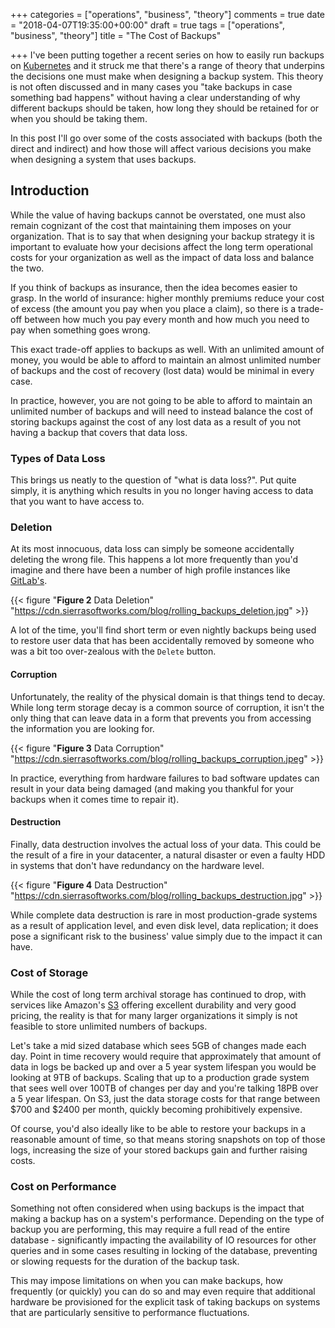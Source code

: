 +++
categories = ["operations", "business", "theory"]
comments = true
date = "2018-04-07T19:35:00+00:00"
draft = true
tags = ["operations", "business", "theory"]
title = "The Cost of Backups"

+++
I've been putting together a recent series on how to easily run backups
on [Kubernetes][] and it struck me that there's a range of theory that underpins
the decisions one must make when designing a backup system. This theory is
not often discussed and in many cases you "take backups in case something bad
happens" without having a clear understanding of why different backups should
be taken, how long they should be retained for or when you should be taking
them.

In this post I'll go over some of the costs associated with backups (both the
direct and indirect) and how those will affect various decisions you make when
designing a system that uses backups.

<!--more-->

## Introduction
While the value of having backups cannot be overstated, one must also remain
cognizant of the cost that maintaining them imposes on your organization. That
is to say that when designing your backup strategy it is important to evaluate
how your decisions affect the long term operational costs for your organization
as well as the impact of data loss and balance the two.

If you think of backups as insurance, then the idea becomes easier to
grasp. In the world of insurance: higher monthly premiums reduce your
cost of excess (the amount you pay when you place a claim), so there is a
trade-off between how much you pay every month and how much you need to pay
when something goes wrong.

This exact trade-off applies to backups as well. With an unlimited amount
of money, you would be able to afford to maintain an almost unlimited number
of backups and the cost of recovery (lost data) would be minimal in every
case.

In practice, however, you are not going to be able to afford to maintain an
unlimited number of backups and will need to instead balance the cost of storing
backups against the cost of any lost data as a result of you not having a backup
that covers that data loss.

### Types of Data Loss
This brings us neatly to the question of "what is data loss?". Put quite
simply, it is anything which results in you no longer having access to data
that you want to have access to.

### Deletion
At its most innocuous, data loss can simply be someone accidentally deleting
the wrong file. This happens a lot more frequently than you'd imagine and there
have been a number of high profile instances like [GitLab's][gitlab-database-loss].

{{< figure "**Figure 2** Data Deletion" "https://cdn.sierrasoftworks.com/blog/rolling_backups_deletion.jpg" >}}

A lot of the time, you'll find short term or even nightly backups being used to
restore user data that has been accidentally removed by someone who was a bit too
over-zealous with the `Delete` button.

#### Corruption
Unfortunately, the reality of the physical domain is that things tend to decay. While
long term storage decay is a common source of corruption, it isn't the only thing that
can leave data in a form that prevents you from accessing the information you are looking
for.

{{< figure "**Figure 3** Data Corruption" "https://cdn.sierrasoftworks.com/blog/rolling_backups_corruption.jpeg" >}}

In practice, everything from hardware failures to bad software updates can result in
your data being damaged (and making you thankful for your backups when it comes time
to repair it).

#### Destruction
Finally, data destruction involves the actual loss of your data. This could
be the result of a fire in your datacenter, a natural disaster or even a
faulty HDD in systems that don't have redundancy on the hardware level.

{{< figure "**Figure 4** Data Destruction" "https://cdn.sierrasoftworks.com/blog/rolling_backups_destruction.jpg" >}}

While complete data destruction is rare in most production-grade systems
as a result of application level, and even disk level, data replication;
it does pose a significant risk to the business' value simply due to the
impact it can have.

### Cost of Storage
While the cost of long term archival storage has continued to drop, with
services like Amazon's [S3][] offering excellent durability and very good
pricing, the reality is that for many larger organizations it simply is not
feasible to store unlimited numbers of backups.

Let's take a mid sized database which sees 5GB of changes made each day. Point
in time recovery would require that approximately that amount of data in logs
be backed up and over a 5 year system lifespan you would be looking at 9TB of
backups. Scaling that up to a production grade system that sees well over 100TB
of changes per day and you're talking 18PB over a 5 year lifespan. On S3, just the
data storage costs for that range between $700 and $2400 per month, quickly becoming
prohibitively expensive.

Of course, you'd also ideally like to be able to restore your backups in a
reasonable amount of time, so that means storing snapshots on top of those logs,
increasing the size of your stored backups gain and further raising costs.

### Cost on Performance
Something not often considered when using backups is the impact that making
a backup has on a system's performance. Depending on the type of backup you
are performing, this may require a full read of the entire database - significantly
impacting the availability of IO resources for other queries and in some cases
resulting in locking of the database, preventing or slowing requests for the
duration of the backup task.

This may impose limitations on when you can make backups, how frequently (or quickly)
you can do so and may even require that additional hardware be provisioned for the
explicit task of taking backups on systems that are particularly sensitive to performance
fluctuations.

[gitlab-database-loss]: https://about.gitlab.com/2017/02/01/gitlab-dot-com-database-incident/
[Kubernetes]: https://kubernetes.io/
[S3]: https://aws.amazon.com/s3/